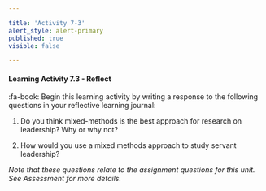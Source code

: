 ```yaml
---

title: 'Activity 7-3'
alert_style: alert-primary
published: true
visible: false

---
```


#### Learning Activity 7.3 - Reflect

:fa-book: Begin this learning activity by writing a response to the following questions in your reflective learning journal:

1. Do you think mixed-methods is the best approach for research on leadership?  Why or why not?

4. How would you use a mixed methods approach to study servant leadership?

  _Note that these questions relate to the assignment questions for this unit.  See Assessment for more details._

